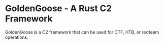 # GoldenGoose - A Rust C2 Framework

GoldenGoose is a C2 framework that can be used for CTF, HTB, or redteam operations. 
